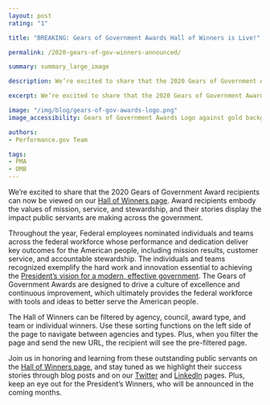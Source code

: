 ```yaml
---
layout: post
rating: "1"

title: "BREAKING: Gears of Government Awards Hall of Winners is Live!"

permalink: /2020-gears-of-gov-winners-announced/

summary: summary_large_image

description: We’re excited to share that the 2020 Gears of Government Award recipients can now be viewed on our Hall of Winners page.

excerpt: We’re excited to share that the 2020 Gears of Government Award recipients can now be viewed on our Hall of Winners page.

image: "/img/blog/gears-of-gov-awards-logo.png"
image_accessibility: Gears of Government Awards Logo against gold background.

authors:
- Performance.gov Team

tags:
- PMA
- OMB
---
```


We’re excited to share that the 2020 Gears of Government Award recipients can now be viewed on our [Hall of Winners page](https://www.performance.gov/gearawards/winners/). Award recipients embody the values of mission, service, and stewardship, and their stories display the impact public servants are making across the government.

Throughout the year, Federal employees nominated individuals and teams across the federal workforce whose performance and dedication deliver key outcomes for the American people, including mission results, customer service, and accountable stewardship. The individuals and teams recognized exemplify the hard work and innovation essential to achieving the [President’s vision for a modern, effective government](https://www.performance.gov/PMA/PMA.html). The Gears of Government Awards are designed to drive a culture of excellence and continuous improvement, which ultimately provides the federal workforce with tools and ideas to better serve the American people.

The Hall of Winners can be filtered by agency, council, award type, and team or individual winners. Use these sorting functions on the left side of the page to navigate between agencies and types. Plus, when you filter the page and send the new URL, the recipient will see the pre-filtered page.

Join us in honoring and learning from these outstanding public servants on the [Hall of Winners page](https://www.performance.gov/gearawards/winners/), and stay tuned as we highlight their success stories through blog posts and on our [Twitter](https://twitter.com/performancegov?lang=en) and [LinkedIn](https://www.linkedin.com/company/performance-gov/) pages. Plus, keep an eye out for the President’s Winners, who will be announced in the coming months.
